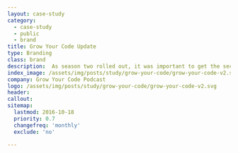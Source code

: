 ```yaml
---
layout: case-study
category:
  - case-study
  - public
  - brand
title: Grow Your Code Update
type: Branding
class: brand
description:  As season two rolled out, it was important to get the second iteration of Grow Your Code out there to improve upon the image of the first logo.
index_image: /assets/img/posts/study/grow-your-code/grow-your-code-v2.svg
company: Grow Your Code Podcast
logo: /assets/img/posts/study/grow-your-code/grow-your-code-v2.svg
header:
callout:
sitemap:
  lastmod: 2016-10-18
  priority: 0.7
  changefreq: 'monthly'
  exclude: 'no'

---
```

